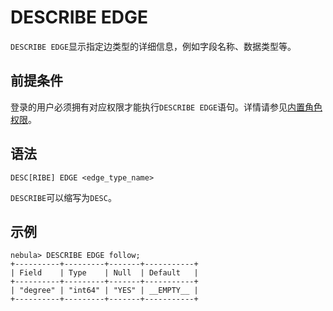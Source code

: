 # DESCRIBE EDGE

`DESCRIBE EDGE`显示指定边类型的详细信息，例如字段名称、数据类型等。

## 前提条件

登录的用户必须拥有对应权限才能执行`DESCRIBE EDGE`语句。详情请参见[内置角色权限](../../7.data-security/1.authentication/3.role-list.md)。

## 语法

```ngql
DESC[RIBE] EDGE <edge_type_name>
```

`DESCRIBE`可以缩写为`DESC`。

## 示例

```ngql
nebula> DESCRIBE EDGE follow;
+----------+---------+-------+-----------+
| Field    | Type    | Null  | Default   |
+----------+---------+-------+-----------+
| "degree" | "int64" | "YES" | __EMPTY__ |
+----------+---------+-------+-----------+
```